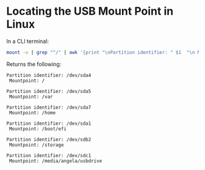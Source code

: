 # Locating the USB Mount Point in Linux

In a CLI terminal:
```bash
mount -v | grep "^/" | awk '{print "\nPartition identifier: " $1  "\n Mountpoint: "  $3}'
```

Returns the following:
```text
Partition identifier: /dev/sda4
 Mountpoint: /

Partition identifier: /dev/sda5
 Mountpoint: /var

Partition identifier: /dev/sda7
 Mountpoint: /home

Partition identifier: /dev/sda1
 Mountpoint: /boot/efi

Partition identifier: /dev/sdb2
 Mountpoint: /storage

Partition identifier: /dev/sdc1
 Mountpoint: /media/angela/usbdrive
```
